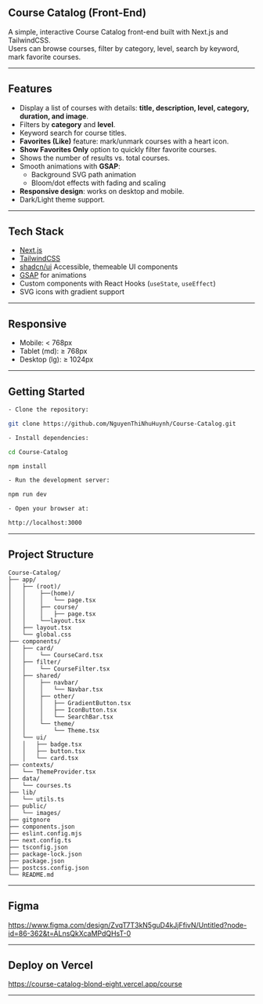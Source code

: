 ## Course Catalog (Front-End)

A simple, interactive Course Catalog front-end built with Next.js and TailwindCSS.  
Users can browse courses, filter by category, level, search by keyword, mark favorite courses.

---

## Features

- Display a list of courses with details: **title, description, level, category, duration, and image**.  
- Filters by **category** and **level**.  
- Keyword search for course titles.  
- **Favorites (Like)** feature: mark/unmark courses with a heart icon.  
- **Show Favorites Only** option to quickly filter favorite courses.  
- Shows the number of results vs. total courses.  
- Smooth animations with **GSAP**:
  - Background SVG path animation  
  - Bloom/dot effects with fading and scaling  
- **Responsive design**: works on desktop and mobile.  
- Dark/Light theme support.

---

## Tech Stack

- [Next.js](https://nextjs.org/) 
- [TailwindCSS](https://tailwindcss.com/)
- [shadcn/ui](https://ui.shadcn.com/) Accessible, themeable UI components
- [GSAP](https://gsap.com/) for animations  
- Custom components with React Hooks (`useState`, `useEffect`)  
- SVG icons with gradient support

---

## Responsive

- Mobile: < 768px
- Tablet (md): ≥ 768px
- Desktop (lg): ≥ 1024px

---

## Getting Started
```bash
- Clone the repository:

git clone https://github.com/NguyenThiNhuHuynh/Course-Catalog.git

- Install dependencies:

cd Course-Catalog

npm install

- Run the development server:

npm run dev

- Open your browser at:

http://localhost:3000
```

---

## Project Structure
```
Course-Catalog/
├── app/                         
│   ├── (root)/
│   │    ├──(home)/
│   │    │   └── page.tsx
│   │    ├── course/
│   │    │   ├── page.tsx
│   │    └──layout.tsx
│   ├── layout.tsx
│   └── global.css
├── components/
│   ├── card/
│   │    └── CourseCard.tsx
│   ├── filter/
│   │    └── CourseFilter.tsx
│   ├── shared/
│   │    ├── navbar/
│   │    │   └── Navbar.tsx
│   │    ├── other/
│   │    │   ├── GradientButton.tsx
│   │    │   ├── IconButton.tsx
│   │    │   └── SearchBar.tsx
│   │    └── theme/
│   │        └── Theme.tsx
│   └── ui/
│   │   ├── badge.tsx
│   │   ├── button.tsx
│   │   └── card.tsx                      
├── contexts/
│   └── ThemeProvider.tsx                    
├── data/
│   └── courses.ts
├── lib/
│   └── utils.ts                      
├── public/
│   └── images/
├── gitgnore
├── components.json
├── eslint.config.mjs            
├── next.config.ts
├── tsconfig.json
├── package-lock.json
├── package.json
├── postcss.config.json
└── README.md
```

---

## Figma

https://www.figma.com/design/ZvqT7T3kN5guD4kJjFfivN/Untitled?node-id=86-362&t=ALnsQkXcaMPdQHsT-0

---

## Deploy on Vercel

https://course-catalog-blond-eight.vercel.app/course

---

